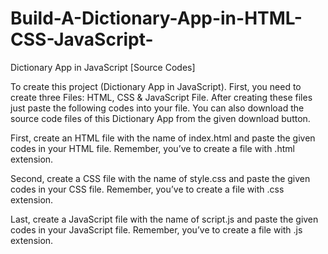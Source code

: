 # Build-A-Dictionary-App-in-HTML-CSS-JavaScript-


Dictionary App in JavaScript [Source Codes]

To create this project (Dictionary App in JavaScript). First, you need to create three Files: HTML, CSS & JavaScript File. After creating these files just paste the following codes into your file. You can also download the source code files of this Dictionary App from the given download button.

First, create an HTML file with the name of index.html and paste the given codes in your HTML file. Remember, you’ve to create a file with .html extension.



Second, create a CSS file with the name of style.css and paste the given codes in your CSS file. Remember, you’ve to create a file with .css extension.



Last, create a JavaScript file with the name of script.js and paste the given codes in your JavaScript file. Remember, you’ve to create a file with .js extension.

